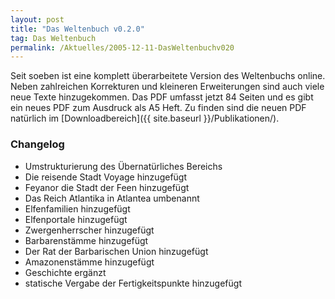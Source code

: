 ```yaml
---
layout: post
title: "Das Weltenbuch v0.2.0"
tag: Das Weltenbuch
permalink: /Aktuelles/2005-12-11-DasWeltenbuchv020
---
```


Seit soeben ist eine komplett überarbeitete Version des Weltenbuchs online. Neben zahlreichen Korrekturen und kleineren Erweiterungen sind auch viele neue Texte hinzugekommen. Das PDF umfasst jetzt 84 Seiten und es gibt ein neues PDF zum Ausdruck als A5 Heft. Zu finden sind die neuen PDF natürlich im [Downloadbereich]({{ site.baseurl }}/Publikationen/).

### Changelog

- Umstrukturierung des Übernatürliches Bereichs
- Die reisende Stadt Voyage hinzugefügt
- Feyanor die Stadt der Feen hinzugefügt
- Das Reich Atlantika in Atlantea umbenannt
- Elfenfamilien hinzugefügt
- Elfenportale hinzugefügt
- Zwergenherrscher hinzugefügt
- Barbarenstämme hinzugefügt
- Der Rat der Barbarischen Union hinzugefügt
- Amazonenstämme hinzugefügt
- Geschichte ergänzt
- statische Vergabe der Fertigkeitspunkte hinzugefügt


